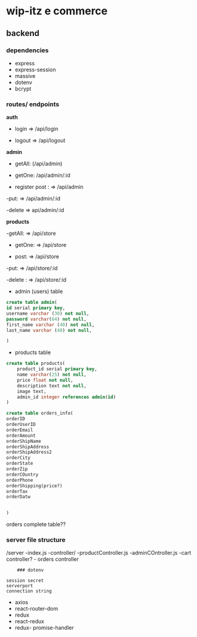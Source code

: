 # wip-itz e commerce

## backend 

### dependencies 

- express
- express-session
- massive
- dotenv
- bcrypt


### routes/ endpoints

**auth**
- login => /api/login
* logout => /api/logout

**admin**

- getAll: (/api/admin)

- getOne: /api/admin/:id

- register post : => /api/admin

-put: => /api/admin/:id

-delete => api/admin/:id


**products** 

-getAll: => /api/store

- getOne: => /api/store

- post: => /api/store

-put: => /api/store/:id

-delete : => /api/store/:id


- admin (users) table
```sql
create table admin(
id serial primary key,
username varchar (30) not null,
password varchar(64) not null,
first_name varchar (40) not null,
last_name varchar (40) not null,

)

```

- products table 
``` sql
create table products(
    product_id serial primary key,
    name varchar(25) not null,
    price float not null,
    description text not null,
    image text,
    admin_id integer references admin(id)
)
```

```sql
create table orders_info(
orderID
orderUserID
orderEmail
orderAmount
orderShipName
orderShipAddress
orderShipAddress2
orderCity
orderState
orderZip
orderCOuntry
orderPhone
orderShipping(price?)
orderTax
orderDatw


)


```
orders complete table??



### server file structure

/server
    -index.js
    -controller/
        -productController.js
        -adminCOntroller.js 
        -cart controller?
        - orders controller

        ### dotenv

```text
session secret
serverport
connection string

```





















- axios 
- react-router-dom
- redux 
- react-redux
- redux- promise-handler

